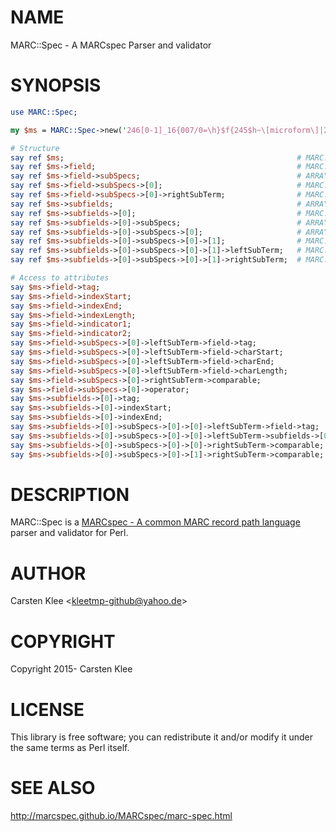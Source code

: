 # NAME

MARC::Spec - A MARCspec Parser and validator

# SYNOPSIS

```perl
use MARC::Spec;

my $ms = MARC::Spec->new('246[0-1]_16{007/0=\h}$f{245$h~\[microform\]|245$h~\microfilm}');

# Structure
say ref $ms;                                                    # MARC::Spec
say ref $ms->field;                                             # MARC::Spec::Field
say ref $ms->field->subSpecs;                                   # ARRAY
say ref $ms->field->subSpecs->[0];                              # MARC::Spec::SubSpec
say ref $ms->field->subSpecs->[0]->rightSubTerm;                # MARC::Spec
say ref $ms->subfields;                                         # ARRAY
say ref $ms->subfields->[0];                                    # MARC::Spec::Subfield
say ref $ms->subfields->[0]->subSpecs;                          # ARRAY
say ref $ms->subfields->[0]->subSpecs->[0];                     # ARRAY
say ref $ms->subfields->[0]->subSpecs->[0]->[1];                # MARC::Spec::SubSpec
say ref $ms->subfields->[0]->subSpecs->[0]->[1]->leftSubTerm;   # MARC::Spec
say ref $ms->subfields->[0]->subSpecs->[0]->[1]->rightSubTerm;  # MARC::Spec::ComparisonString

# Access to attributes
say $ms->field->tag;                                                            # 246
say $ms->field->indexStart;                                                     # 0
say $ms->field->indexEnd;                                                       # 1
say $ms->field->indexLength;                                                    # 2
say $ms->field->indicator1;                                                     # 1
say $ms->field->indicator2;                                                     # 6
say $ms->field->subSpecs->[0]->leftSubTerm->field->tag;                         # 007
say $ms->field->subSpecs->[0]->leftSubTerm->field->charStart;                   # 0
say $ms->field->subSpecs->[0]->leftSubTerm->field->charEnd;                     # 0
say $ms->field->subSpecs->[0]->leftSubTerm->field->charLength;                  # 1
say $ms->field->subSpecs->[0]->rightSubTerm->comparable;                        # 'h'
say $ms->field->subSpecs->[0]->operator;                                        # '='
say $ms->subfields->[0]->tag;                                                   # 'f'
say $ms->subfields->[0]->indexStart;                                            # 0
say $ms->subfields->[0]->indexEnd;                                              # '#'
say $ms->subfields->[0]->subSpecs->[0]->[0]->leftSubTerm->field->tag;           # 245
say $ms->subfields->[0]->subSpecs->[0]->[0]->leftSubTerm->subfields->[0]->tag;  # 'h'
say $ms->subfields->[0]->subSpecs->[0]->[0]->rightSubTerm->comparable;          # '[microform]'
say $ms->subfields->[0]->subSpecs->[0]->[1]->rightSubTerm->comparable;          # 'microfilm'
```

# DESCRIPTION

MARC::Spec is a [MARCspec - A common MARC record path language](http://marcspec.github.io/MARCspec/marc-spec.html) parser and validator for Perl.

# AUTHOR

Carsten Klee &lt;kleetmp-github@yahoo.de&gt;

# COPYRIGHT

Copyright 2015- Carsten Klee

# LICENSE

This library is free software; you can redistribute it and/or modify
it under the same terms as Perl itself.

# SEE ALSO

http://marcspec.github.io/MARCspec/marc-spec.html